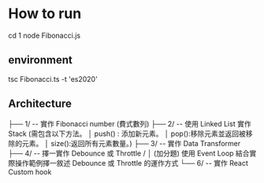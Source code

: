 # How to run
cd 1
node Fibonacci.js
## environment
tsc Fibonacci.ts -t 'es2020'

## Architecture
  ├── 1/ -- 實作 Fibonacci number (費式數列)
  ├── 2/ -- 使用 Linked List 實作 Stack (需包含以下方法。
  │                             push() : 添加新元素。
  │                             pop():移除元素並返回被移除的元素。
  │                             size():返回所有元素數量。)
  ├── 3/ -- 實作 Data Transformer
  ├── 4/ -- 擇一實作 Debounce 或 Throttle / 
  │          (加分題) 使用 Event Loop 結合實際操作範例擇一敘述 Debounce 或 Throttle 的運作方式
  └── 6/ --  實作 React Custom hook